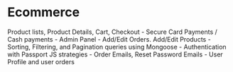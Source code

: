 # Ecommerce
 Product lists, Product Details, Cart, Checkout  - Secure Card Payments / Cash payments - Admin Panel - Add/Edit Orders. Add/Edit Products - Sorting, Filtering, and Pagination queries using Mongoose - Authentication with Passport JS strategies - Order Emails, Reset Password Emails - User Profile and user orders
